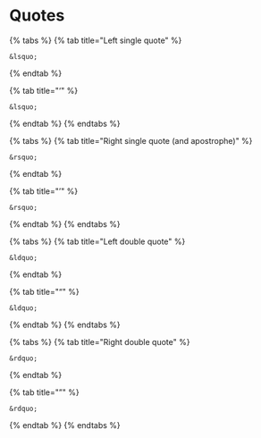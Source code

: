 # Quotes

{% tabs %}
{% tab title="Left single quote" %}
```text
&lsquo;
```
{% endtab %}

{% tab title="‘" %}
```
&lsquo;
```
{% endtab %}
{% endtabs %}

{% tabs %}
{% tab title="Right single quote \(and apostrophe\)" %}
```text
&rsquo;
```
{% endtab %}

{% tab title="’" %}
```
&rsquo;
```
{% endtab %}
{% endtabs %}

{% tabs %}
{% tab title="Left double quote" %}
```text
&ldquo;
```
{% endtab %}

{% tab title="“" %}
```
&ldquo;
```
{% endtab %}
{% endtabs %}

{% tabs %}
{% tab title="Right double quote" %}
```text
&rdquo;
```
{% endtab %}

{% tab title="”" %}
```
&rdquo;
```
{% endtab %}
{% endtabs %}



